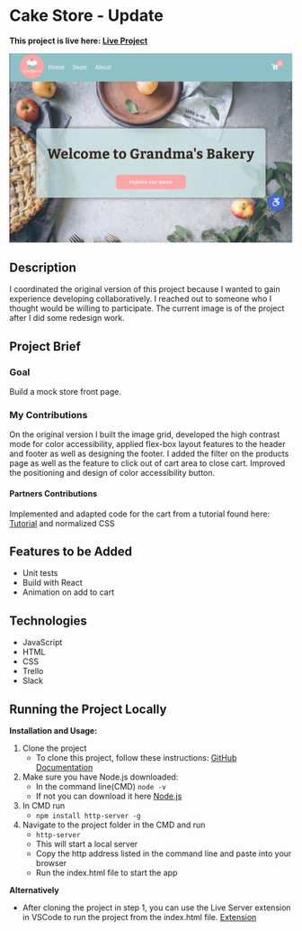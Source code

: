 
# Cake Store - Update
**This project is live here: [Live Project](https://github.com/ChristinaJackson/cakeStore-update)**

![Image of project start page](./resources/images/cakestore-update.png)

## Description
I coordinated the original version of this project because I wanted to gain experience developing collaboratively. I reached out to someone who I thought would be willing to participate. The current image is of the project after I did some redesign work.

## Project Brief
### Goal
Build a mock store front page. 

### My Contributions
On the original version I built the image grid, developed the high contrast mode for color accessibility, applied flex-box layout features to the header and footer as well as designing the footer. I added the filter on the products page as well as the feature to click out of cart area to close cart. Improved the positioning and design of color accessibility button. 

#### Partners Contributions
Implemented and adapted code for the cart from a tutorial found here: [Tutorial]("https://www.youtube.com/watch?v=023Psne_-_4) and normalized CSS 

## Features to be Added

- Unit tests
- Build with React
- Animation on add to cart

## Technologies
- JavaScript 
- HTML
- CSS
- Trello
- Slack

## Running the Project Locally

**Installation and Usage:**
1. Clone the project
    - To clone this project, follow these instructions: [GitHub Documentation](https://docs.github.com/en/free-pro-team@latest/github/creating-cloning-and-archiving-repositories/cloning-a-repository)
2. Make sure you have Node.js downloaded: 
    - In the command line(CMD) `node -v`
    - If not you can download it here [Node.js](https://nodejs.org/en/download/)
3. In CMD run
     - `npm install http-server -g`
4. Navigate to the project folder in the CMD and run
    - `http-server`
    - This will start a local server
    - Copy the http address listed in the command line and paste into your browser
    - Run the index.html file to start the app

**Alternatively**
- After cloning the project in step 1, you can use the Live Server extension in VSCode to run the project from the index.html file. [Extension](https://marketplace.visualstudio.com/items?itemName=ritwickdey.LiveServer)




